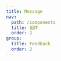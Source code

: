 ```yaml
---
title: Message
nav:
  path: /components
  title: 组件
  order: 2
group:
  title: Feedback
  order: 2
---
```

